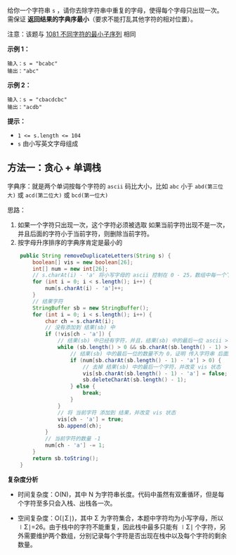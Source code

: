 给你一个字符串 `s` ，请你去除字符串中重复的字母，使得每个字母只出现一次。需保证 **返回结果的字典序最小**（要求不能打乱其他字符的相对位置）。

注意：该题与 [1081 不同字符的最小子序列](https://leetcode-cn.com/problems/smallest-subsequence-of-distinct-characters) 相同

**示例 1：**

```
输入：s = "bcabc"
输出："abc"
```

**示例 2：**

```
输入：s = "cbacdcbc"
输出："acdb"
```

**提示：**

- `1 <= s.length <= 104`
- `s` 由小写英文字母组成

## 方法一：贪心 + 单调栈

字典序：就是两个单词按每个字符的 `ascii` 码比大小，比如 `abc` 小于 `abd(第三位大)` 或 `acd(第二位大)` 或 `bcd(第一位大)`

思路：

1. 如果一个字符只出现一次，这个字符必须被选取
   如果当前字符出现不是一次，并且后面的字符小于当前字符，则删除当前字符。
2. 按字母升序排序的字典序肯定是最小的

```java
    public String removeDuplicateLetters(String s) {
        boolean[] vis = new boolean[26];
        int[] num = new int[26];
        // s.charAt(i) - 'a' 将小写字母的 ascii 控制在 0 - 25，数组中每一个下标表示 一个字母，值表示字符串中有多少该字母
        for (int i = 0; i < s.length(); i++) {
            num[s.charAt(i) - 'a']++;
        }
        // 结果字符
        StringBuffer sb = new StringBuffer();
        for (int i = 0; i < s.length(); i++) {
            char ch = s.charAt(i);
            // 没有添加到 结果(sb) 中
            if (!vis[ch - 'a']) {
                // 结果(sb) 中已经有字符，并且，结果(sb) 中的最后一位 ascii > 当前字符，说明 结果(sb) 的 字符串字典序 不是最小。
                while (sb.length() > 0 && sb.charAt(sb.length() - 1) > ch) {
                    // 结果(sb) 中的最后一位的数量不为 0，证明 传入字符串 后面还有相同的字符，之后还可以再添加上
                    if (num[sb.charAt(sb.length() - 1) - 'a'] > 0) {
                        // 去掉 结果(sb) 中的最后一个字符，并改变 vis 状态
                        vis[sb.charAt(sb.length() - 1) - 'a'] = false;
                        sb.deleteCharAt(sb.length() - 1);
                    } else {
                        break;
                    }
                }
                // 将 当前字符 添加到 结果，并改变 vis 状态
                vis[ch - 'a'] = true;
                sb.append(ch);
            }
            // 当前字符的数量 -1
            num[ch - 'a'] -= 1;
        }
        return sb.toString();
    }
```

**复杂度分析**

- 时间复杂度：O(N)，其中 N 为字符串长度。代码中虽然有双重循环，但是每个字符至多只会入栈、出栈各一次。

- 空间复杂度：O(∣Σ∣)，其中 Σ 为字符集合，本题中字符均为小写字母，所以 ∣Σ∣=26。由于栈中的字符不能重复，因此栈中最多只能有 ∣Σ∣ 个字符，另外需要维护两个数组，分别记录每个字符是否出现在栈中以及每个字符的剩余数量。

  